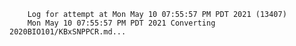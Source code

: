         Log for attempt at Mon May 10 07:55:57 PM PDT 2021 (13407)
        Mon May 10 07:55:57 PM PDT 2021 Converting 2020BIO101/KBxSNPPCR.md...
